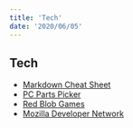 ```yaml
---
title: 'Tech'
date: '2020/06/05'
---
```

## Tech
- [Markdown Cheat Sheet](https://www.markdownguide.org/cheat-sheet/)
- [PC Parts Picker](https://pcpartpicker.com/)
- [Red Blob Games](https://www.redblobgames.com/)
- [Mozilla Developer Network](https://developer.mozilla.org/en-US/)